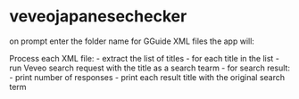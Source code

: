 # veveojapanesechecker

on prompt enter the folder name for GGuide XML files
the app will:

  Process each XML file:
    - extract the list of titles
      - for each title in the list
        - run Veveo search request with the title as a search tearm
          - for search result:
            - print number of responses
            - print each result title with the original search term
